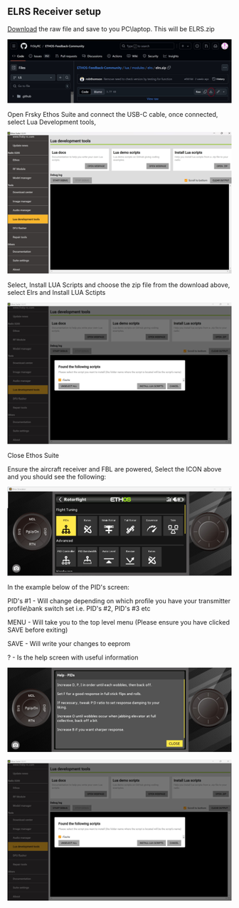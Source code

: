 ## ELRS Receiver setup

[Download](https://github.com/FrSkyRC/ETHOS-Feedback-Community/blob/1.5/lua/modules/elrs/elrs.zip) the raw file and save to you PC\laptop. This will be ELRS.zip

![image](https://github.com/jimmy6616/Rotorflight-Ethos-LUA/blob/img/elrs-1.jpg)

Open Frsky Ethos Suite and connect the USB-C cable, once connected, select Lua Development tools, 

![image](https://github.com/jimmy6616/Rotorflight-Ethos-LUA/blob/img/Ethos_lua_1.jpg)

Select, Install LUA Scripts and choose the zip file from the download above, select Elrs and Install LUA Sctipts


![image](https://github.com/jimmy6616/Rotorflight-Ethos-LUA/blob/img/Ethos_lua_2.jpg)

Close Ethos Suite





Ensure the aircraft receiver and FBL are powered, Select the ICON above and you should see the following:

![image](https://github.com/jimmy6616/Rotorflight-Ethos-LUA/blob/img/Ethos_lua_3.jpg)

In the example below of the PID's screen:

PID's #1  - Will change depending on which profile you have your transmitter profile\bank switch set i.e. PID's #2, PID's #3 etc

MENU - Will take you to the top level menu (Please ensure you have clicked SAVE before exiting)

SAVE - Will write your changes to eeprom

? - Is the help screen with useful information

![image](https://github.com/jimmy6616/Rotorflight-Ethos-LUA/blob/img/pid_help1.jpg)



![image](https://github.com/jimmy6616/Rotorflight-Ethos-LUA/blob/img/Ethos_lua_2.jpg)

